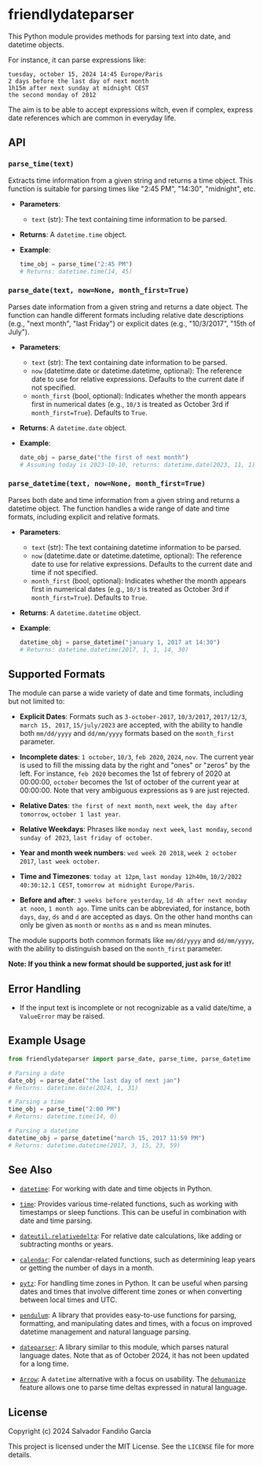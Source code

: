 # friendlydateparser

This Python module provides methods for parsing text into date, and
datetime objects.

For instance, it can parse expressions like:

    tuesday, october 15, 2024 14:45 Europe/Paris
    2 days before the last day of next month
    1h15m after next sunday at midnight CEST
    the second monday of 2012

The aim is to be able to accept expressions witch, even if complex,
express date references which are common in everyday life.

## API

### `parse_time(text)`

Extracts time information from a given string and returns a time
object. This function is suitable for parsing times like "2:45 PM",
"14:30", "midnight", etc.

- **Parameters**:
  - `text` (str): The text containing time information to be parsed.

- **Returns**: A `datetime.time` object.

- **Example**:
  ```python
  time_obj = parse_time("2:45 PM")
  # Returns: datetime.time(14, 45)
  ```

### `parse_date(text, now=None, month_first=True)`

Parses date information from a given string and returns a date
object. The function can handle different formats including relative
date descriptions (e.g., "next month", "last Friday") or explicit
dates (e.g., "10/3/2017", "15th of July").

- **Parameters**:
  - `text` (str): The text containing date information to be parsed.
  - `now` (datetime.date or datetime.datetime, optional): The
      reference date to use for relative expressions. Defaults to the
      current date if not specified.
  - `month_first` (bool, optional): Indicates whether the month
      appears first in numerical dates (e.g., `10/3` is treated as
      October 3rd if `month_first=True`). Defaults to `True`.

- **Returns**: A `datetime.date` object.

- **Example**:
  ```python
  date_obj = parse_date("the first of next month")
  # Assuming today is 2023-10-10, returns: datetime.date(2023, 11, 1)
  ```

### `parse_datetime(text, now=None, month_first=True)`

Parses both date and time information from a given string and returns
a datetime object. The function handles a wide range of date and time
formats, including explicit and relative formats.

- **Parameters**:
  - `text` (str): The text containing datetime information to be parsed.
  - `now` (datetime.date or datetime.datetime, optional): The
      reference date to use for relative expressions. Defaults to the
      current date and time if not specified.
  - `month_first` (bool, optional): Indicates whether the month
      appears first in numerical dates (e.g., `10/3` is treated as
      October 3rd if `month_first=True`). Defaults to `True`.

- **Returns**: A `datetime.datetime` object.

- **Example**:
  ```python
  datetime_obj = parse_datetime("january 1, 2017 at 14:30")
  # Returns: datetime.datetime(2017, 1, 1, 14, 30)
  ```

## Supported Formats

The module can parse a wide variety of date and time formats,
including but not limited to:

- **Explicit Dates**: Formats such as `3-october-2017`, `10/3/2017`,
  `2017/12/3`, `march 15, 2017`, `15/july/2023` are accepted, with the
  ability to handle both `mm/dd/yyyy` and `dd/mm/yyyy` formats based
  on the `month_first` parameter.

- **Incomplete dates**: `1 october`, `10/3`, `feb 2020`, `2024`,
  `nov`. The current year is used to fill the missing data by the
  right and "ones" or "zeros" by the left. For instance, `feb 2020`
  becomes the 1st of febrery of 2020 at 00:00:00, `october` becomes
  the 1st of october of the current year at 00:00:00. Note that very
  ambiguous expressions as `9` are just rejected.

- **Relative Dates**: `the first of next month`, `next week`, `the day
  after tomorrow`, `october 1 last year`.

- **Relative Weekdays**: Phrases like `monday next week`, `last
  monday`, `second sunday of 2023`, `last friday of october`.

- **Year and month week numbers**: `wed week 20 2018`, `week 2 october
  2017`, `last week october`.

- **Time and Timezones**: `today at 12pm`, `last monday 12h40m`,
  `10/2/2022 40:30:12.1 CEST`, `tomorrow at midnight Europe/Paris`.

- **Before and after**: `3 weeks before yesterday`, `1d 4h after next
  monday at noon`, `1 month ago`. Time units can be abbreviated, for
  instance, both `days`, `day`, `ds` and `d` are accepted as days. On
  the other hand months can only be given as `month` or `months` as
  `m` and `ms` mean minutes.

The module supports both common formats like `mm/dd/yyyy` and
`dd/mm/yyyy`, with the ability to distinguish based on the
`month_first` parameter.

**Note: If you think a new format should be supported, just ask for
it!**

## Error Handling

- If the input text is incomplete or not recognizable as a valid
  date/time, a `ValueError` may be raised.

## Example Usage

```python
from friendlydateparser import parse_date, parse_time, parse_datetime

# Parsing a date
date_obj = parse_date("the last day of next jan")
# Returns: datetime.date(2024, 1, 31)

# Parsing a time
time_obj = parse_time("2:00 PM")
# Returns: datetime.time(14, 0)

# Parsing a datetime
datetime_obj = parse_datetime("march 15, 2017 11:59 PM")
# Returns: datetime.datetime(2017, 3, 15, 23, 59)
```

## See Also

- [`datetime`](https://docs.python.org/3/library/datetime.html): For
  working with date and time objects in Python.

- [`time`](https://docs.python.org/3/library/time.html): Provides
  various time-related functions, such as working with timestamps or
  sleep functions. This can be useful in combination with date and
  time parsing.

- [`dateutil.relativedelta`](https://dateutil.readthedocs.io/en/stable/relativedelta.html):
  For relative date calculations, like adding or subtracting months or
  years.

- [`calendar`](https://docs.python.org/3/library/calendar.html): For
  calendar-related functions, such as determining leap years or
  getting the number of days in a month.

- [`pytz`](https://pypi.org/project/pytz/): For handling time zones in
  Python. It can be useful when parsing dates and times that involve
  different time zones or when converting between local times and UTC.

- [`pendulum`](https://pendulum.eustace.io/): A library that provides
  easy-to-use functions for parsing, formatting, and manipulating
  dates and times, with a focus on improved datetime management and
  natural language parsing.

- [`dateparser`](https://dateparser.readthedocs.io/en/latest/): A
  library similar to this module, which parses natural language
  dates. Note that as of October 2024, it has not been updated for a
  long time.

- [`Arrow`](https://arrow.readthedocs.io/en/latest/): A `datetime`
  alternative with a focus on usability. The
  [`dehumanize`](https://arrow.readthedocs.io/en/latest/guide.html#dehumanize)
  feature allows one to parse time deltas expressed in natural
  language.

## License

Copyright (c) 2024 Salvador Fandiño García

This project is licensed under the MIT License. See the `LICENSE` file for more details.
